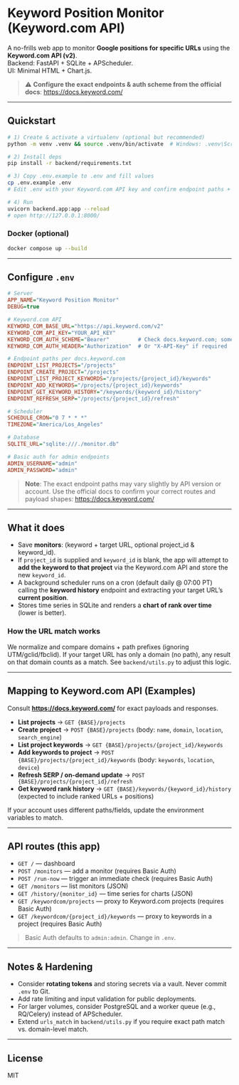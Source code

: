 # Keyword Position Monitor (Keyword.com API)

A no-frills web app to monitor **Google positions for specific URLs** using the **Keyword.com API (v2)**.  
Backend: FastAPI + SQLite + APScheduler.  
UI: Minimal HTML + Chart.js.

> ⚠️ **Configure the exact endpoints & auth scheme from the official docs**: https://docs.keyword.com/

---

## Quickstart

```bash
# 1) Create & activate a virtualenv (optional but recommended)
python -m venv .venv && source .venv/bin/activate  # Windows: .venv\Scripts\activate

# 2) Install deps
pip install -r backend/requirements.txt

# 3) Copy .env.example to .env and fill values
cp .env.example .env
# Edit .env with your Keyword.com API key and confirm endpoint paths + auth scheme

# 4) Run
uvicorn backend.app:app --reload
# open http://127.0.0.1:8000/
```

### Docker (optional)

```bash
docker compose up --build
```

---

## Configure `.env`

```ini
# Server
APP_NAME="Keyword Position Monitor"
DEBUG=true

# Keyword.com API
KEYWORD_COM_BASE_URL="https://api.keyword.com/v2"
KEYWORD_COM_API_KEY="YOUR_API_KEY"
KEYWORD_COM_AUTH_SCHEME="Bearer"         # Check docs.keyword.com; some accounts use "Token"
KEYWORD_COM_AUTH_HEADER="Authorization"  # Or "X-API-Key" if required

# Endpoint paths per docs.keyword.com
ENDPOINT_LIST_PROJECTS="/projects"
ENDPOINT_CREATE_PROJECT="/projects"
ENDPOINT_LIST_PROJECT_KEYWORDS="/projects/{project_id}/keywords"
ENDPOINT_ADD_KEYWORDS="/projects/{project_id}/keywords"
ENDPOINT_GET_KEYWORD_HISTORY="/keywords/{keyword_id}/history"
ENDPOINT_REFRESH_SERP="/projects/{project_id}/refresh"

# Scheduler
SCHEDULE_CRON="0 7 * * *"
TIMEZONE="America/Los_Angeles"

# Database
SQLITE_URL="sqlite:///./monitor.db"

# Basic auth for admin endpoints
ADMIN_USERNAME="admin"
ADMIN_PASSWORD="admin"
```

> **Note**: The exact endpoint paths may vary slightly by API version or account. Use the official docs to confirm your correct routes and payload shapes: https://docs.keyword.com/

---

## What it does

- Save **monitors**: (keyword + target URL, optional project_id & keyword_id).
- If `project_id` is supplied and `keyword_id` is blank, the app will attempt to **add the keyword to that project** via the Keyword.com API and store the new `keyword_id`.
- A background scheduler runs on a cron (default daily @ 07:00 PT) calling the **keyword history** endpoint and extracting your target URL’s **current position**.
- Stores time series in SQLite and renders a **chart of rank over time** (lower is better).

### How the URL match works
We normalize and compare domains + path prefixes (ignoring UTM/gclid/fbclid). If your target URL has only a domain (no path), any result on that domain counts as a match. See `backend/utils.py` to adjust this logic.

---

## Mapping to Keyword.com API (Examples)

Consult **https://docs.keyword.com/** for exact payloads and responses.

- **List projects** → `GET {BASE}/projects`
- **Create project** → `POST {BASE}/projects` (body: `name`, `domain`, `location`, `search_engine`)
- **List project keywords** → `GET {BASE}/projects/{project_id}/keywords`
- **Add keywords to project** → `POST {BASE}/projects/{project_id}/keywords` (body: `keywords`, `location`, `device`)
- **Refresh SERP / on-demand update** → `POST {BASE}/projects/{project_id}/refresh`
- **Get keyword rank history** → `GET {BASE}/keywords/{keyword_id}/history` (expected to include ranked URLs + positions)

If your account uses different paths/fields, update the environment variables to match.

---

## API routes (this app)

- `GET /` — dashboard
- `POST /monitors` — add a monitor (requires Basic Auth)
- `POST /run-now` — trigger an immediate check (requires Basic Auth)
- `GET /monitors` — list monitors (JSON)
- `GET /history/{monitor_id}` — time series for charts (JSON)
- `GET /keywordcom/projects` — proxy to Keyword.com projects (requires Basic Auth)
- `GET /keywordcom/{project_id}/keywords` — proxy to keywords in a project (requires Basic Auth)

> Basic Auth defaults to `admin:admin`. Change in `.env`.

---

## Notes & Hardening

- Consider **rotating tokens** and storing secrets via a vault. Never commit `.env` to Git.
- Add rate limiting and input validation for public deployments.
- For larger volumes, consider PostgreSQL and a worker queue (e.g., RQ/Celery) instead of APScheduler.
- Extend `urls_match` in `backend/utils.py` if you require exact path match vs. domain-level match.

---

## License

MIT